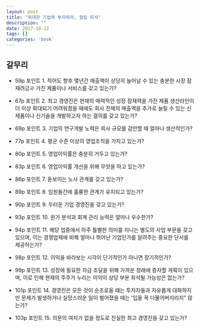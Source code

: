 ```yaml
---
layout: post
title: "위대한 기업에 투자하라, 필립 피셔"
description: ""
date: 2017-10-22
tags: []
categories: 'book'
---
```



## 갈무리

- 59p 포인트 1. 적어도 향후 몇년간 매출액이 상당히 늘어날 수 있는 충분한 시장 잠재려긍ㄹ 가진 제품이나 서비스를 갖고 있는가?

- 67p 포인트 2. 최고 경영진은 현재의 매력적인 성장 잠재력을 가진 제품 생산라인이 더 이상 확대되기 어려워졌을 때에도 회사 전체의 매출액을 추가로 늘릴 수 있는 신제품이나 신기술을 개발하고자 하는 결의를 갖고 있는가?

- 69p 포인트 3. 기업의 연구개발 노력은 회사 규모를 감안할 때 얼마나 생산적인가?

- 77p 포인트 4. 평균 수준 이상의 영업조직을 가지고 있는가?

- 80p 포인트 5. 영업이익률은 충분히 거두고 있는가?

- 83p 포인트 6. 영업이익률 개선을 위해 무엇을 하고 있는가?

- 86p 포인트 7. 돋보이는 노사 관계를 갖고 있는가?

- 89p 포인트 8. 임원들간에 훌륭한 관계가 유지되고 있는가?

- 90p 포인트 9. 두터운 기업 경영진을 갖고 있는가?

- 93p 포인트 10. 원가 분석과 회계 관리 능력은 얼마나 우수한가?

- 94p 포인트 11. 해당 업종에서 아주 틀별한 의미를 지니는 별도의 사업 부문을 갖고 있으며, 이는 경쟁업체에 비해 얼마나 뛰어난 기업인가를 알려주는 중요한 단서를 제공하는가?

- 98p 포인트 12. 이익을 바라보는 시각이 단기적인가 아니면 장기적인가?

- 99p 포인트 13. 성장에 필요한 자금 조달을 위해 가까운 장래에 증자할 게획이 있으며, 이로 인해 현재의 주주가 누리는 이익이 상당 부분 희석될 가능성은 없는가?

- 101p 포인트 14. 경영진은 모든 것이 순조로울 떄는 투자자들과 자유롭게 대화하지만 문제가 발생하거나 실망스러운 일이 벌어졌을 때는 '입을 꾹 다물어버지리지" 않는가?

- 103p 포인트 15. 의문의 여지가 없을 정도로 진실한 최고 경영진을 갖고 있는가?


